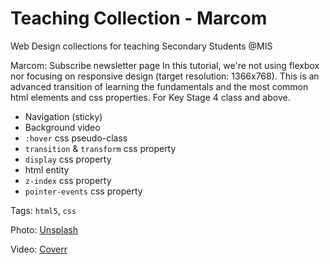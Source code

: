 # Teaching Collection - Marcom
Web Design collections for teaching Secondary Students @MIS

Marcom: Subscribe newsletter page
In this tutorial, we're not using flexbox nor focusing on responsive design 
(target resolution: 1366x768).
This is an advanced transition of learning the fundamentals and the most common
html elements and css properties. For Key Stage 4 class and above.

- Navigation (sticky)
- Background video
- `:hover` css pseudo-class
- `transition` & `transform` css property
- `display` css property
- html entity
- `z-index` css property
- `pointer-events` css property


Tags: `html5`, `css`

Photo: [Unsplash](https://source.unsplash.com/)

Video: [Coverr](https://coverr.co)